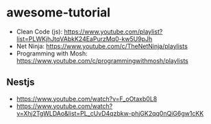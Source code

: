 # awesome-tutorial

- Clean Code (js): https://www.youtube.com/playlist?list=PLWKjhJtqVAbkK24EaPurzMq0-kw5U9pJh
- Net Ninja: https://www.youtube.com/c/TheNetNinja/playlists
- Programming with Mosh: https://www.youtube.com/c/programmingwithmosh/playlists

## Nestjs
- https://www.youtube.com/watch?v=F_oOtaxb0L8
- https://www.youtube.com/watch?v=Xhj2TgWLDAo&list=PL_cUvD4qzbkw-phjGK2qq0nQiG6gw1cKK
